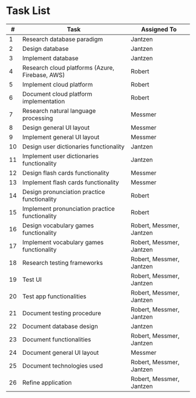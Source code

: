 # Task List

|# |Task|Assigned To|
|--|----|-----------|
|1|Research database paradigm|Jantzen|
|2|Design database|Jantzen|
|3|Implement database|Jantzen|
|4|Research cloud platforms (Azure, Firebase, AWS)|Robert|
|5|Implement cloud platform|Robert|
|6|Document cloud platform implementation|Robert|
|7|Research natural language processing|Messmer|
|8|Design general UI layout|Messmer|
|9|Implement general UI layout|Messmer|
|10|Design user dictionaries functionality|Jantzen|
|11|Implement user dictionaries functionality|Jantzen|
|12|Design flash cards functionality|Messmer|
|13|Implement flash cards functionality|Messmer|
|14|Design pronunciation practice functionality|Robert|
|15|Implement pronunciation practice functionality|Robert|
|16|Design vocabulary games functionality|Robert, Messmer, Jantzen|
|17|Implement vocabulary games functionality|Robert, Messmer, Jantzen|
|18|Research testing frameworks|Robert, Messmer, Jantzen|
|19|Test UI|Robert, Messmer, Jantzen|
|20|Test app functionalities|Robert, Messmer, Jantzen|
|21|Document testing procedure|Robert, Messmer, Jantzen|
|22|Document database design|Jantzen|
|23|Document functionalities|Robert, Messmer, Jantzen|
|24|Document general UI layout|Messmer|
|25|Document technologies used|Robert, Messmer, Jantzen|
|26|Refine application|Robert, Messmer, Jantzen|
